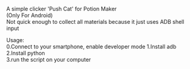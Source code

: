 A simple clicker 'Push Cat' for Potion Maker  
(Only For Android)  
Not quick enough to collect all materials because it just uses ADB shell input  
  
Usage:  
0.Connect to your smartphone, enable developer mode
1.Install adb  
2.Install python  
3.run the script on your computer  
